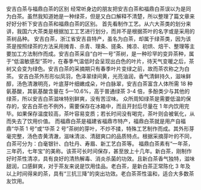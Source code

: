 安吉白茶与福鼎白茶的区别
经常听身边的朋友把安吉白茶和福鼎白茶误以为是同为白茶。虽然我知道她是一种绿茶，但是又白口解释不清楚，所以整理了篇文章来好好分析下安吉白茶和福鼎白茶的区别。
首先看制作工艺。从六大茶类的划分来讲，我国六大茶类是根据加工工艺进行划分，而并不是根据茶叶的名字或是采用的茶树品种。
安吉白茶，浙江省安吉县特产，虽名为白茶，却属于绿茶类，因为该茶是按照绿茶的方法采用摊青、杀青、理条、搓条、摊凉、初烘、焙干、整理等主要加工方法制作而成。安吉白茶采自“白叶一号”茶树，是一种珍罕的变异茶种，属于“低温敏感型”茶叶，在春季气温低时会呈现出白色的叶片，待天气变暖之后，茶树又会变为绿色。安吉白茶的采摘期只有春季叶片变绿之前，故而茶农称之为白茶。
安吉白茶外形形似凤羽，色泽翠绿间黄，光亮油润，香气清鲜持久，滋味鲜醇，汤色清澈明亮，叶底芽叶细嫩成朵，叶白脉翠，安吉白茶富含人体所需 18 种氨基酸，其氨基酸含量在 5—10.6%，高于普通绿茶 3-4 倍，多酚类少与其他的绿茶，所以安吉白茶滋味特别鲜爽，没有苦涩味。
众所周知绿茶是需要低温的保存的，安吉白茶也不例外，需要保存在冰箱中，而且开封后尽量在 1 年内饮用完毕。如果保存温度较高，茶叶容易变质；若长时间没有喝完，茶叶则会被氧化，从而失去了饮用价值。
而福鼎白茶是福建省福鼎市特产，福鼎白茶就是用产自福鼎“华茶 1 号”或“华茶 2 号”茶树的芽叶，不炒不揉，特殊工艺制作而成。其外形芽毫完整，汤色杏黄清澈，滋味清淡、清甜爽口的品质特点。根据采摘芽叶的不同，白茶可分为：白毫银针、白牡丹、寿眉、新工艺白茶等。
福鼎白茶素有“一年茶，三年药，七年宝”的美称。该茶可长时间保存，甚至放上十几年。新白茶，刚制作好时茶性清凉，具有良好的清热解毒、消炎杀菌的功效。且新白茶香气独特，滋味甜润，口感鲜爽，对于茶友来说是饮用佳品。老白茶，是新白茶正常陈化 3 年及以上时间得来的茶，具有“三抗三降”的突出功效。老白茶茶性温和，适合大多数茶友饮用。
